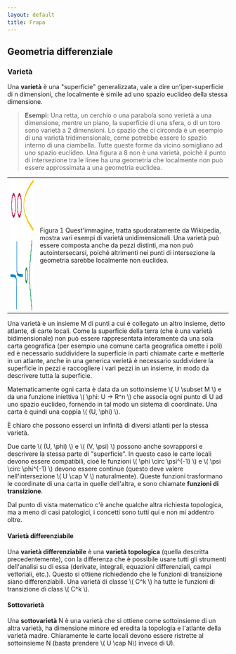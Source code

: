 ```yaml
---
layout: default
title: Frapa
---
```


<script type="text/javascript"
  src="https://cdn.mathjax.org/mathjax/latest/MathJax.js?config=TeX-AMS-MML_HTMLorMML">
</script>

## Geometria differenziale

### Varietà

Una __varietà__ è una "superficie" generalizzata, vale a dire un'iper-superficie
di n dimensioni, che localmente è simile ad uno spazio euclideo della stessa
dimensione.

> __Esempi:__ Una retta, un cerchio o una parabola sono verietà
> a una dimensione, mentre un piano, la superficie di una sfera, o di un toro
> sono varietà a 2 dimensioni. Lo spazio che ci circonda è un esempio di una
> varietà tridimensionale, come potrebbe essere lo spazio interno di una ciambella.
> Tutte queste forme da vicino somigliano ad uno spazio euclideo.
> Una figura a 8 non è una varietà, poichè il punto di intersezione tra le linee
> ha una geometria che localmente non può essere approssimata a una geometria euclidea.

<table class="sidecap"><tr>
  <td>
    <img src="images/varieta.svg" height="300" />
  </td>
  <td class="caption">
    <a name="fig1">Figura 1</a>
    Quest'immagine, tratta spudoratamente da Wikipedia, mostra vari esempi di varietà
    unidimensionali. Una varietà può essere composta anche da pezzi distinti, ma non
    può autointersecarsi, poiché altrimenti nei punti di intersezione la geometria
    sarebbe localmente non euclidea. 
  </td>
</tr></table>

Una varietà è un insieme M di punti a cui è collegato un altro insieme, detto atlante,
di carte locali. Come la superficie della terra (che è una varietà bidimensionale)
non può essere rappresentata interamente da una sola carta geografica (per
esempio una comune carta geografica omette i poli) ed è necessario suddividere
la superficie in parti chiamate carte e metterle in un atlante, anche in una generica
verietà è necessario suddividere la superficie in pezzi e raccogliere i vari pezzi
in un insieme, in modo da descrivere tutta la superficie.

Matematicamente ogni carta è data da un sottoinsieme \\( U \subset M \\) e da
una funzione iniettiva \\( \phi: U -> R^n \\) che associa ogni punto di U ad uno spazio
euclideo, fornendo in tal modo un sistema di coordinate. Una carta è quindi una
coppia \\( (U, \phi) \\).

È chiaro che possono esserci un infinità di diversi atlanti per la stessa varietà.

Due carte \\( (U, \phi) \\) e \\( (V, \psi) \\)  possono anche sovrapporsi e
descrivere la stessa parte di "superficie". In questo caso le carte locali
devono essere compatibili, cioè le funzioni \\( \phi \circ \psi^{-1} \\) e
\\( \psi \circ \phi^{-1}  \\) devono essere continue (questo deve valere
nell'intersezione \\( U \cap V \\) naturalmente). Queste funzioni trasformano
le coordinate di una carta in quelle dell'altra, e sono chiamate __funzioni
di transizione__.

Dal punto di vista matematico c'è anche qualche altra richiesta topologica, ma
a meno di casi patologici, i concetti sono tutti qui e non mi addentro oltre.

#### Varietà differenziabile

Una __varietà differenziabile__ è una __varietà topologica__ (quella descritta
precedentemente), con la differenza che è possibile usare tutti gli strumenti
dell'analisi su di essa (derivate, integrali, equazioni differenziali,
campi vettoriali, etc.). Questo si ottiene richiedendo che le funzioni di transizione
siano differenziabili. Una varietà di classe \\( C^k \\) ha tutte le funzioni di
transizione di class \\( C^k \\). 

#### Sottovarietà

Una __sottovarietà__ N è una varietà che si ottiene come sottoinsieme di un altra
varietà, ha dimensione minore ed eredita la topologia e l'atlante della varietà
madre. Chiaramente le carte locali devono essere ristrette al sottoinsieme N
(basta prendere \\( U \cap N\\) invece di U).
